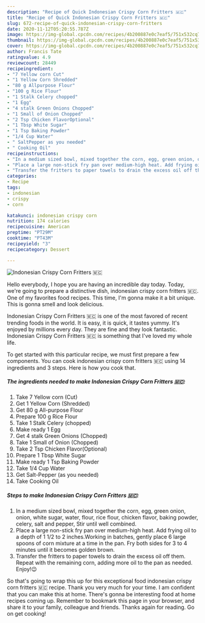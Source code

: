 ```yaml
---
description: "Recipe of Quick Indonesian Crispy Corn Fritters 🇲🇨"
title: "Recipe of Quick Indonesian Crispy Corn Fritters 🇲🇨"
slug: 672-recipe-of-quick-indonesian-crispy-corn-fritters
date: 2020-11-12T05:20:55.787Z
image: https://img-global.cpcdn.com/recipes/4b200887e0c7eaf5/751x532cq70/indonesian-crispy-corn-fritters-🇲🇨-recipe-main-photo.jpg
thumbnail: https://img-global.cpcdn.com/recipes/4b200887e0c7eaf5/751x532cq70/indonesian-crispy-corn-fritters-🇲🇨-recipe-main-photo.jpg
cover: https://img-global.cpcdn.com/recipes/4b200887e0c7eaf5/751x532cq70/indonesian-crispy-corn-fritters-🇲🇨-recipe-main-photo.jpg
author: Francis Tate
ratingvalue: 4.9
reviewcount: 28449
recipeingredient:
- "7 Yellow corn Cut"
- "1 Yellow Corn Shredded"
- "80 g Allpurpose Flour"
- "100 g Rice Flour"
- "1 Stalk Celery chopped"
- "1 Egg"
- "4 stalk Green Onions Chopped"
- "1 Small of Onion Chopped"
- "2 Tsp Chicken FlavorOptional"
- "1 Tbsp White Sugar"
- "1 Tsp Baking Powder"
- "1/4 Cup Water"
- " SaltPepper as you needed"
- " Cooking Oil"
recipeinstructions:
- "In a medium sized bowl, mixed together the corn, egg, green onion, onion, white sugar, water, flour, rice flour, chicken flavor, baking powder, celery, salt and pepper, Stir until well combined."
- "Place a large non-stick fry pan over medium-high heat. Add frying oil to a depth of 1 1/2 to 2 inches.Working in batches, gently place 6 large spoons of corn mixture at a time in the pan. Fry both sides for 3 to 4 minutes until it becomes golden brown."
- "Transfer the fritters to paper towels to drain the excess oil off them. Repeat with the remaining corn, adding more oil to the pan as needed. Enjoy!😉"
categories:
- Recipe
tags:
- indonesian
- crispy
- corn

katakunci: indonesian crispy corn 
nutrition: 174 calories
recipecuisine: American
preptime: "PT29M"
cooktime: "PT43M"
recipeyield: "3"
recipecategory: Dessert

---
```



![Indonesian Crispy Corn Fritters 🇲🇨](https://img-global.cpcdn.com/recipes/4b200887e0c7eaf5/751x532cq70/indonesian-crispy-corn-fritters-🇲🇨-recipe-main-photo.jpg)

Hello everybody, I hope you are having an incredible day today. Today, we're going to prepare a distinctive dish, indonesian crispy corn fritters 🇲🇨. One of my favorites food recipes. This time, I'm gonna make it a bit unique. This is gonna smell and look delicious.

Indonesian Crispy Corn Fritters 🇲🇨 is one of the most favored of recent trending foods in the world. It is easy, it is quick, it tastes yummy. It's enjoyed by millions every day. They are fine and they look fantastic. Indonesian Crispy Corn Fritters 🇲🇨 is something that I've loved my whole life.




To get started with this particular recipe, we must first prepare a few components. You can cook indonesian crispy corn fritters 🇲🇨 using 14 ingredients and 3 steps. Here is how you cook that.

<!--inarticleads1-->

##### The ingredients needed to make Indonesian Crispy Corn Fritters 🇲🇨:

1. Take 7 Yellow corn (Cut)
1. Get 1 Yellow Corn (Shredded)
1. Get 80 g All-purpose Flour
1. Prepare 100 g Rice Flour
1. Take 1 Stalk Celery (chopped)
1. Make ready 1 Egg
1. Get 4 stalk Green Onions (Chopped)
1. Take 1 Small of Onion (Chopped)
1. Take 2 Tsp Chicken Flavor(Optional)
1. Prepare 1 Tbsp White Sugar
1. Make ready 1 Tsp Baking Powder
1. Take 1/4 Cup Water
1. Get  Salt-Pepper (as you needed)
1. Take  Cooking Oil




<!--inarticleads2-->

##### Steps to make Indonesian Crispy Corn Fritters 🇲🇨:

1. In a medium sized bowl, mixed together the corn, egg, green onion, onion, white sugar, water, flour, rice flour, chicken flavor, baking powder, celery, salt and pepper, Stir until well combined.
1. Place a large non-stick fry pan over medium-high heat. Add frying oil to a depth of 1 1/2 to 2 inches.Working in batches, gently place 6 large spoons of corn mixture at a time in the pan. Fry both sides for 3 to 4 minutes until it becomes golden brown.
1. Transfer the fritters to paper towels to drain the excess oil off them. Repeat with the remaining corn, adding more oil to the pan as needed. Enjoy!😉




So that's going to wrap this up for this exceptional food indonesian crispy corn fritters 🇲🇨 recipe. Thank you very much for your time. I am confident that you can make this at home. There's gonna be interesting food at home recipes coming up. Remember to bookmark this page in your browser, and share it to your family, colleague and friends. Thanks again for reading. Go on get cooking!
